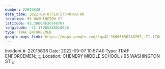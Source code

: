 ```yaml
---
number: 22015838
date_time: 2022-09-07T10:57:40+00:00
location: 95 WASHINGTON ST
latitude: 42.38605636748767
longitude: -71.17085218018426
type: TRAF ENFORCEMEN
google_maps_link: https://maps.google.com/?q=42.38605636748767,-71.17085218018426
---
```


Incident #: 22015838  Date: 2022-09-07 10:57:40   Type: TRAF ENFORCEMEN;;;;;;Location: CHENERY MIDDLE SCHOOL / 95 WASHINGTON ST;;;
